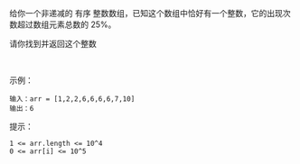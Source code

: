 给你一个非递减的 有序 整数数组，已知这个数组中恰好有一个整数，它的出现次数超过数组元素总数的 25%。

请你找到并返回这个整数

 

示例：
```
输入：arr = [1,2,2,6,6,6,6,7,10]
输出：6
```

提示：
```
1 <= arr.length <= 10^4
0 <= arr[i] <= 10^5
```